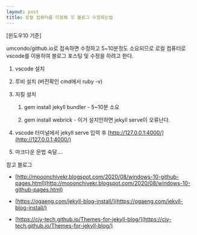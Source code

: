 ```yaml
---
layout: post
title: 로컬 컴퓨터를 이용해 깃 블로그 수정하는법
---
```

[윈도우10 기준]

umcondo/github.io로 접속하면 수정하고 5~10분정도 소요되므로 로컬 컴퓨터로 vscode를 이용하여 블로그 포스팅 및 수정을 하려고 한다.

1. vscode 설치

2. 루비 설치 (버전확인 cmd에서 ruby -v)

3. 지킬 설치 

    1) gem install jekyll bundler - 5~10분 소요

    2) gem install webrick - 이거 설치안하면 jekyll serve이 오류난다.

4. vscode 터미널에서 jekyll serve 입력 후 [http://127.0.0.1:4000/](http://127.0.0.1:4000/)  

5. 마크다운 문법 숙달....


참고 블로그 

- [http://mooonchivekr.blogspot.com/2020/08/windows-10-github-pages.html](http://mooonchivekr.blogspot.com/2020/08/windows-10-github-pages.html)
- [https://ogaeng.com/jekyll-blog-install/](https://ogaeng.com/jekyll-blog-install/)


- [https://cjy-tech.github.io/Themes-for-jekyll-blog/](https://cjy-tech.github.io/Themes-for-jekyll-blog/) 